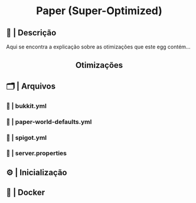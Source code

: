 </div>
<div align="center">

# Paper (Super-Optimized)

</div>

##  📃 | Descrição
Aqui se encontra a explicação sobre as otimizações que este egg contém...

</div>
<div align="center">

##  Otimizações

</div>

## 🗂 | Arquivos

###  📄 | bukkit.yml

###  📄 | paper-world-defaults.yml

###  📄 | spigot.yml

###  📄 | server.properties

## ⚙️ | Inicialização

## 🐳 | Docker
